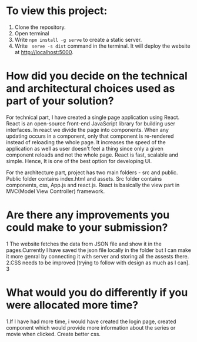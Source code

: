 # To view this project:
1. Clone the repository.
2. Open terminal
3. Write `npm install -g serve` to create a static server.
4. Write ` serve -s dist` command in the terminal. It will deploy the website at [http://localhost:5000](http://localhost:5000).

# How did you decide on the technical and architectural choices used as part of your solution?

For technical part, I have created a single page application using React. React is an open-source front-end JavaScript library for building user interfaces. In react we divide the page into components. When any updating occurs in a component, only that component is re-rendered instead of reloading the whole page. It increases the speed of the application as well as user doesn't feel a thing since only a given component reloads and not the whole page. React is fast, scalable and simple. Hence, It is one of the best option for developing UI.
 
For the architecture part, project has two main folders - src and public. Public folder contains index.html and assets. Src folder contains components, css, App.js and react.js. React is basically the view part in MVC(Model View Controller) framework.

# Are there any improvements you could make to your submission?
1 The website fetches the data from JSON file and show it in the pages.Currently I have saved the json file locally in the folder but I can make it more genral by connecting it with server and storing all the assests there.
2.CSS needs to be improved [trying to follow with design as much as I can].
3

# What would you do differently if you were allocated more time?
1.If I have had more time, i would have created the login page, created component which would provide more information about the series or movie when clicked. 
Create better css. 


